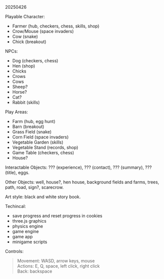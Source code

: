 20250426 <br/>

Playable Character: <br/>
- Farmer (hub, checkers, chess, skills, shop)
- Crow/Mouse (space invaders)
- Cow (snake)
- Chick (breakout)

NPCs: <br/>
- Dog (checkers, chess)
- Hen (shop)
- Chicks
- Crows
- Cows
- Sheep?
- Horse?
- Cat?
- Rabbit (skills)

Play Areas: <br/>
- Farm (hub, egg hunt)
- Barn (breakout)
- Grass Field (snake)
- Corn Field (space invaders)
- Vegetable Garden (skills)
- Vegetable Stand (records, shop)
- Game Table (checkers, chess)
- House?

Interactable Objects: ??? (experience), ??? (contact), ??? (summary), ??? (title), eggs. <br/>

Other Objects: well, house?, hen house, background fields and farms, trees, path, road, sign?, scarecrow. <br/>

Art style: black and white story book. <br/>

Techincal: <br/>
- save progress and reset progress in cookies <br/>
- three.js graphics <br/>
- physics engine <br/>
- game engine <br/>
- game app <br/>
- minigame scripts <br/>

Controls: <br/>
> Movement: WASD, arrow keys, mouse <br/>
> Actions: E, Q, space, left click, right click <br/>
> Back: backspace <br/>
